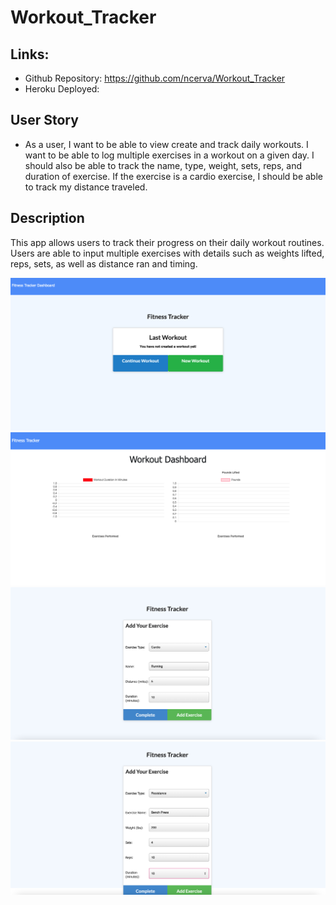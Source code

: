 # Workout_Tracker

## Links: 
* Github Repository: https://github.com/ncerva/Workout_Tracker
* Heroku Deployed: 
## User Story

* As a user, I want to be able to view create and track daily workouts. I want to be able to log multiple exercises in a workout on a given day. I should also be able to track the name, type, weight, sets, reps, and duration of exercise. If the exercise is a cardio exercise, I should be able to track my distance traveled.

## Description 

This app allows users to track their progress on their daily workout routines. Users are able to input multiple exercises with details such as weights lifted, reps, sets, as well as distance ran and timing. 

![Homepage](public/assets/home.png)
![Dashboard](public/assets/dashboard.png)
![Cardio](public/assets/cardio.png)
![Resistance](public/assets/resistance.png)

